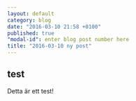 ```yaml
---
layout: default
category: blog
date: "2016-03-10 21:58 +0100"
published: true
"modal-id": enter blog post number here
title: "2016-03-10 ny post"
---
```


## test

Detta är ett test!